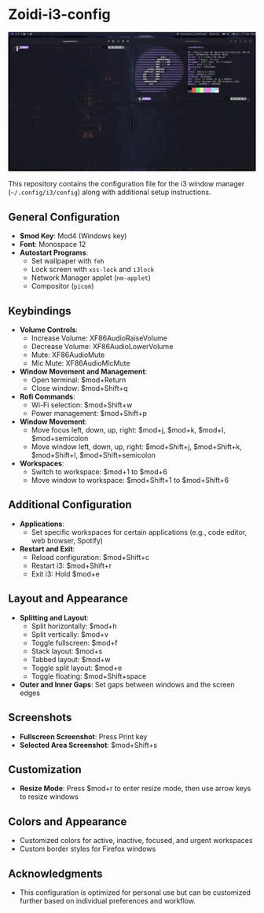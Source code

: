 # Zoidi-i3-config

![i3wm](./pics/img1.png)

This repository contains the configuration file for the i3 window manager (`~/.config/i3/config`) along with additional setup instructions.

## General Configuration

- **$mod Key**: Mod4 (Windows key)
- **Font**: Monospace 12
- **Autostart Programs**:
  - Set wallpaper with `feh`
  - Lock screen with `xss-lock` and `i3lock`
  - Network Manager applet (`nm-applet`)
  - Compositor (`picom`)
  
## Keybindings

- **Volume Controls**: 
  - Increase Volume: XF86AudioRaiseVolume
  - Decrease Volume: XF86AudioLowerVolume
  - Mute: XF86AudioMute
  - Mic Mute: XF86AudioMicMute
- **Window Movement and Management**:
  - Open terminal: $mod+Return
  - Close window: $mod+Shift+q
- **Rofi Commands**:
  - Wi-Fi selection: $mod+Shift+w
  - Power management: $mod+Shift+p
- **Window Movement**:
  - Move focus left, down, up, right: $mod+j, $mod+k, $mod+l, $mod+semicolon
  - Move window left, down, up, right: $mod+Shift+j, $mod+Shift+k, $mod+Shift+l, $mod+Shift+semicolon
- **Workspaces**:
  - Switch to workspace: $mod+1 to $mod+6
  - Move window to workspace: $mod+Shift+1 to $mod+Shift+6

## Additional Configuration

- **Applications**:
  - Set specific workspaces for certain applications (e.g., code editor, web browser, Spotify)
- **Restart and Exit**:
  - Reload configuration: $mod+Shift+c
  - Restart i3: $mod+Shift+r
  - Exit i3: Hold $mod+e

## Layout and Appearance

- **Splitting and Layout**:
  - Split horizontally: $mod+h
  - Split vertically: $mod+v
  - Toggle fullscreen: $mod+f
  - Stack layout: $mod+s
  - Tabbed layout: $mod+w
  - Toggle split layout: $mod+e
  - Toggle floating: $mod+Shift+space
- **Outer and Inner Gaps**: Set gaps between windows and the screen edges

## Screenshots

- **Fullscreen Screenshot**: Press Print key
- **Selected Area Screenshot**: $mod+Shift+s

## Customization

- **Resize Mode**: Press $mod+r to enter resize mode, then use arrow keys to resize windows

## Colors and Appearance

- Customized colors for active, inactive, focused, and urgent workspaces
- Custom border styles for Firefox windows

## Acknowledgments

- This configuration is optimized for personal use but can be customized further based on individual preferences and workflow.

